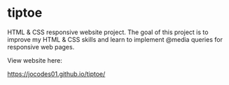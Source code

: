 # tiptoe
HTML & CSS responsive website project.
The goal of this project is to improve my HTML & CSS skills and learn to implement @media queries for responsive web pages.

View website here:

https://jocodes01.github.io/tiptoe/
